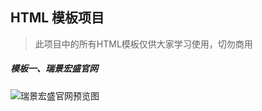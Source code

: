 ## HTML 模板项目

> 此项目中的所有HTML模板仅供大家学习使用，切勿商用

##### 模板一、瑞景宏盛官网

![瑞景宏盛官网预览图](https://github.com/imxiaoer/Html-Template/blob/main/%E7%91%9E%E6%99%AF%E5%AE%8F%E7%9B%9B%E5%AE%98%E7%BD%91/%E6%95%88%E6%9E%9C%E9%A2%84%E8%A7%88%E5%9B%BE/%E7%91%9E%E6%99%AF%E5%AE%8F%E7%9B%9B-1.png)

